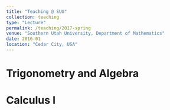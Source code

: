 ```yaml
---
title: "Teaching @ SUU"
collection: teaching
type: "Lecture"
permalink: /teaching/2017-spring
venue: "Southern Utah University, Department of Mathematics"
date: 2016-01
location: "Cedar City, USA"
---
```


Trigonometry and Algebra
======

Calculus I
======


